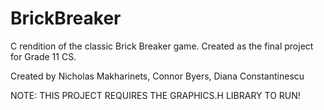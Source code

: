 # BrickBreaker
C rendition of the classic Brick Breaker game. Created as the final project for Grade 11 CS. 

Created by Nicholas Makharinets, Connor Byers, Diana Constantinescu

NOTE: THIS PROJECT REQUIRES THE GRAPHICS.H LIBRARY TO RUN!

